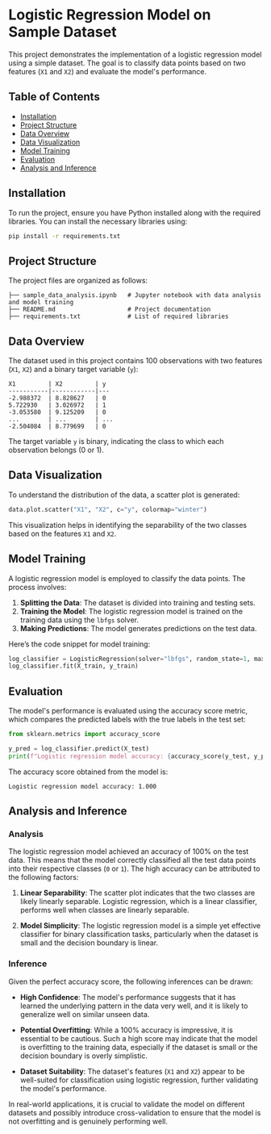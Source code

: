 
# Logistic Regression Model on Sample Dataset

This project demonstrates the implementation of a logistic regression model using a simple dataset. The goal is to classify data points based on two features (`X1` and `X2`) and evaluate the model's performance.

## Table of Contents

- [Installation](#installation)
- [Project Structure](#project-structure)
- [Data Overview](#data-overview)
- [Data Visualization](#data-visualization)
- [Model Training](#model-training)
- [Evaluation](#evaluation)
- [Analysis and Inference](#analysis-and-inference)

## Installation

To run the project, ensure you have Python installed along with the required libraries. You can install the necessary libraries using:

```bash
pip install -r requirements.txt
```

## Project Structure

The project files are organized as follows:

```plaintext
├── sample_data_analysis.ipynb   # Jupyter notebook with data analysis and model training
├── README.md                    # Project documentation
├── requirements.txt             # List of required libraries
```

## Data Overview

The dataset used in this project contains 100 observations with two features (`X1`, `X2`) and a binary target variable (`y`):

```plaintext
X1         | X2         | y
-----------|------------|---
-2.988372  | 8.828627   | 0
5.722930   | 3.026972   | 1
-3.053580  | 9.125209   | 0
...        | ...        | ...
-2.504084  | 8.779699   | 0
```

The target variable `y` is binary, indicating the class to which each observation belongs (0 or 1).

## Data Visualization

To understand the distribution of the data, a scatter plot is generated:

```python
data.plot.scatter("X1", "X2", c="y", colormap="winter")
```

This visualization helps in identifying the separability of the two classes based on the features `X1` and `X2`.

## Model Training

A logistic regression model is employed to classify the data points. The process involves:

1. **Splitting the Data**: The dataset is divided into training and testing sets.
2. **Training the Model**: The logistic regression model is trained on the training data using the `lbfgs` solver.
3. **Making Predictions**: The model generates predictions on the test data.

Here’s the code snippet for model training:

```python
log_classifier = LogisticRegression(solver="lbfgs", random_state=1, max_iter=200)
log_classifier.fit(X_train, y_train)
```

## Evaluation

The model's performance is evaluated using the accuracy score metric, which compares the predicted labels with the true labels in the test set:

```python
from sklearn.metrics import accuracy_score

y_pred = log_classifier.predict(X_test)
print(f"Logistic regression model accuracy: {accuracy_score(y_test, y_pred):.3f}")
```

The accuracy score obtained from the model is:

```plaintext
Logistic regression model accuracy: 1.000
```

## Analysis and Inference

### Analysis

The logistic regression model achieved an accuracy of 100% on the test data. This means that the model correctly classified all the test data points into their respective classes (`0` or `1`). The high accuracy can be attributed to the following factors:

1. **Linear Separability**: The scatter plot indicates that the two classes are likely linearly separable. Logistic regression, which is a linear classifier, performs well when classes are linearly separable.

2. **Model Simplicity**: The logistic regression model is a simple yet effective classifier for binary classification tasks, particularly when the dataset is small and the decision boundary is linear.

### Inference

Given the perfect accuracy score, the following inferences can be drawn:

- **High Confidence**: The model's performance suggests that it has learned the underlying pattern in the data very well, and it is likely to generalize well on similar unseen data.

- **Potential Overfitting**: While a 100% accuracy is impressive, it is essential to be cautious. Such a high score may indicate that the model is overfitting to the training data, especially if the dataset is small or the decision boundary is overly simplistic.

- **Dataset Suitability**: The dataset's features (`X1` and `X2`) appear to be well-suited for classification using logistic regression, further validating the model's performance.

In real-world applications, it is crucial to validate the model on different datasets and possibly introduce cross-validation to ensure that the model is not overfitting and is genuinely performing well.

